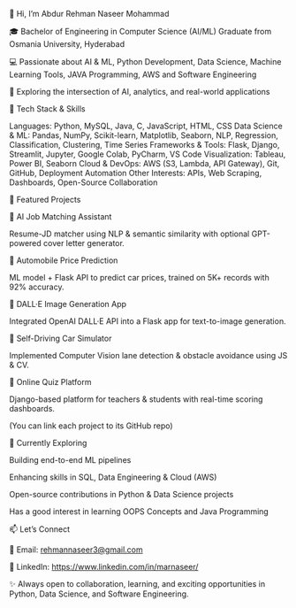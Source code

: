 👋 Hi, I’m Abdur Rehman Naseer Mohammad

🎓 Bachelor of Engineering in Computer Science (AI/ML) Graduate from Osmania University, Hyderabad

💻 Passionate about AI & ML, Python Development, Data Science, Machine Learning Tools, JAVA Programming, AWS and Software Engineering

📍 Exploring the intersection of AI, analytics, and real-world applications



🔧 Tech Stack & Skills

Languages: Python, MySQL, Java, C, JavaScript, HTML, CSS
Data Science & ML: Pandas, NumPy, Scikit-learn, Matplotlib, Seaborn, NLP, Regression, Classification, Clustering, Time Series
Frameworks & Tools: Flask, Django, Streamlit, Jupyter, Google Colab, PyCharm, VS Code
Visualization: Tableau, Power BI, Seaborn
Cloud & DevOps: AWS (S3, Lambda, API Gateway), Git, GitHub, Deployment Automation
Other Interests: APIs, Web Scraping, Dashboards, Open-Source Collaboration



📌 Featured Projects

🔹 AI Job Matching Assistant

Resume-JD matcher using NLP & semantic similarity with optional GPT-powered cover letter generator.

🔹 Automobile Price Prediction

ML model + Flask API to predict car prices, trained on 5K+ records with 92% accuracy.

🔹 DALL·E Image Generation App

Integrated OpenAI DALL·E API into a Flask app for text-to-image generation.

🔹 Self-Driving Car Simulator

Implemented Computer Vision lane detection & obstacle avoidance using JS & CV.

🔹 Online Quiz Platform

Django-based platform for teachers & students with real-time scoring dashboards.

(You can link each project to its GitHub repo)



🌱 Currently Exploring

Building end-to-end ML pipelines

Enhancing skills in SQL, Data Engineering & Cloud (AWS)

Open-source contributions in Python & Data Science projects

Has a good interest in learning OOPS Concepts and Java Programming

📫 Let’s Connect

📧 Email: rehmannaseer3@gmail.com

💼 LinkedIn: https://www.linkedin.com/in/marnaseer/

✨ Always open to collaboration, learning, and exciting opportunities in Python, Data Science, and Software Engineering.

<!---
mar-naseer/mar-naseer is a ✨ special ✨ repository because its `README.md` (this file) appears on your GitHub profile.
You can click the Preview link to take a look at your changes.
--->
